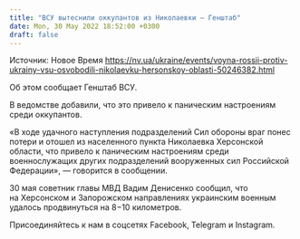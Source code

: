 ```yaml
---
title: "ВСУ вытеснили оккупантов из Николаевки — Генштаб"
date: Mon, 30 May 2022 18:52:00 +0300
draft: false
---
```

Источник: Новое Время https://nv.ua/ukraine/events/voyna-rossii-protiv-ukrainy-vsu-osvobodili-nikolaevku-hersonskoy-oblasti-50246382.html


Об этом сообщает Генштаб ВСУ.

 В ведомстве добавили, что это привело к паническим настроениям среди оккупантов.

«В ходе удачного наступления подразделений Сил обороны враг понес потери и отошел из населенного пункта Николаевка Херсонской области, что привело к паническим настроениям среди военнослужащих других подразделений вооруженных сил Российской Федерации», — говорится в сообщении.

 30 мая советник главы МВД Вадим Денисенко сообщил, что на Херсонском и Запорожском направлениях украинским военным удалось продвинуться на 8−10 километров.

Присоединяйтесь к нам в соцсетях Facebook, Telegram и Instagram.
